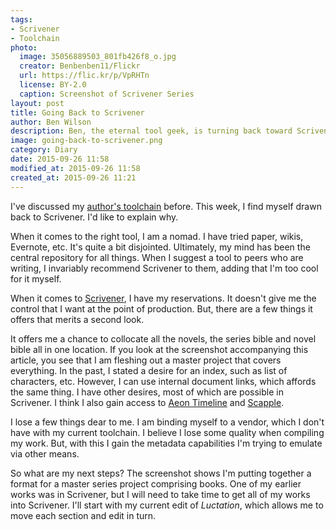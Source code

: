 ```yaml
---
tags:
- Scrivener
- Toolchain
photo:
  image: 35056889503_801fb426f8_o.jpg
  creator: Benbenben11/Flickr
  url: https://flic.kr/p/VpRHTn
  license: BY-2.0
  caption: Screenshot of Scrivener Series
layout: post
title: Going Back to Scrivener
author: Ben Wilson
description: Ben, the eternal tool geek, is turning back toward Scrivener for novel writing. Could this be the last change?
image: going-back-to-scrivener.png
category: Diary
date: 2015-09-26 11:58
modified_at: 2015-09-26 11:58
created_at: 2015-09-26 11:21
---
```

<!--Lead Paragraph-->

I've discussed my [author's toolchain](/posts/toolchain/) before. This week, I find myself drawn back to Scrivener. I'd like to explain why.

<!-- more -->

When it comes to the right tool, I am a nomad. I have tried paper, wikis, Evernote, etc. It's quite a bit disjointed. Ultimately, my mind has been the central repository for all things. When I suggest a tool to peers who are writing, I invariably recommend Scrivener to them, adding that I'm too cool for it myself.

When it comes to [Scrivener](https://www.literatureandlatte.com/scrivener.php), I have my reservations. It doesn't give me the control that I want at the point of production. But, there are a few things it offers that merits a second look.

It offers me a chance to collocate all the novels, the series bible and novel bible all in one location. If you look at the screenshot accompanying this article, you see that I am fleshing out a master project that covers everything. In the past, I stated a desire for an index, such as list of characters, etc. However, I can use internal document links, which affords the same thing. I have other desires, most of which are possible in Scrivener. I think I also gain access to [Aeon Timeline](http://www.aeontimeline.com/) and [Scapple](http://www.literatureandlatte.com/scapple.php).

I lose a few things dear to me. I am binding myself to a vendor, which I don't have with my current toolchain. I believe I lose some quality when compiling my work. But, with this I gain the metadata capabilities I'm trying to emulate via other means.

So what are my next steps? The screenshot shows I'm putting together a format for a master series project comprising books. One of my earlier works was in Scrivener, but I will need to take time to get all of my works into Scrivener. I'll start with my current edit of *Luctation*, which allows me to move each section and edit in turn.
